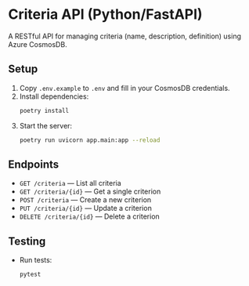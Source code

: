 # Criteria API (Python/FastAPI)

A RESTful API for managing criteria (name, description, definition) using Azure CosmosDB.

## Setup

1. Copy `.env.example` to `.env` and fill in your CosmosDB credentials.
2. Install dependencies:
   ```sh
   poetry install
   ```
3. Start the server:
   ```sh
   poetry run uvicorn app.main:app --reload
   ```

## Endpoints

- `GET /criteria` — List all criteria
- `GET /criteria/{id}` — Get a single criterion
- `POST /criteria` — Create a new criterion
- `PUT /criteria/{id}` — Update a criterion
- `DELETE /criteria/{id}` — Delete a criterion

## Testing

- Run tests:
  ```sh
  pytest
  ```
